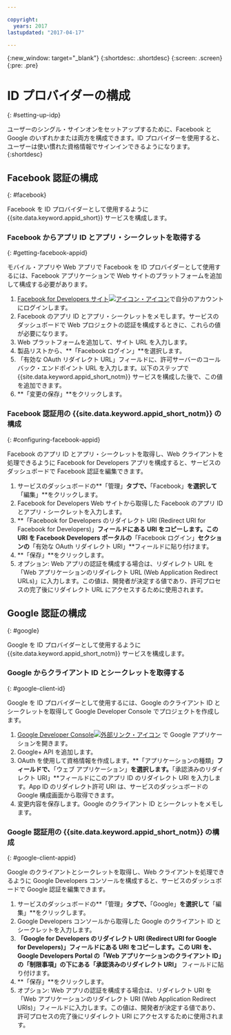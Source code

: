 ```yaml
---

copyright:
  years: 2017
lastupdated: "2017-04-17"

---
```


{:new_window: target="_blank"}
{:shortdesc: .shortdesc}
{:screen: .screen}
{:pre: .pre}

# ID プロバイダーの構成
{: #setting-up-idp}

ユーザーのシングル・サインオンをセットアップするために、Facebook と Google のいずれかまたは両方を構成できます。ID プロバイダーを使用すると、ユーザーは使い慣れた資格情報でサインインできるようになります。
{:shortdesc}


## Facebook 認証の構成
{: #facebook}

Facebook を ID プロバイダーとして使用するように {{site.data.keyword.appid_short}} サービスを構成します。

<!--- ### Sequence diagram
{: #facebook-sequence-diagram}--->

### Facebook からアプリ ID とアプリ・シークレットを取得する
{: #getting-facebook-appid}

モバイル・アプリや Web アプリで Facebook を ID プロバイダーとして使用するには、Facebook アプリケーションで Web サイトのプラットフォームを追加して構成する必要があります。

1. <a href="https://developers.facebook.com/docs/apps/register" target="_blank">Facebook for Developers サイト<img src="../../icons/launch-glyph.svg" alt="アイコン・アイコン"></a>で自分のアカウントにログインします。
2. Facebook のアプリ ID とアプリ・シークレットをメモします。サービスのダッシュボードで Web プロジェクトの認証を構成するときに、これらの値が必要になります。
3. Web プラットフォームを追加して、サイト URL を入力します。
4. 製品リストから、**「Facebook ログイン」**を選択します。
5. 「有効な OAuth リダイレクト URL」フィールドに、許可サーバーのコールバック・エンドポイント URL を入力します。以下のステップで {{site.data.keyword.appid_short_notm}} サービスを構成した後で、この値を追加できます。
6. **「変更の保存」**をクリックします。

### Facebook 認証用の {{site.data.keyword.appid_short_notm}} の構成
{: #configuring-facebook-appid}

Facebook のアプリ ID とアプリ・シークレットを取得し、Web クライアントを処理できるように Facebook for Developers アプリを構成すると、サービスのダッシュボードで Facebook 認証を編集できます。

1. サービスのダッシュボードの**「管理」**タブで、**「Facebook」**を選択して**「編集」**をクリックします。
2. Facebook for Developers Web サイトから取得した Facebook のアプリ ID とアプリ・シークレットを入力します。
3. **「Facebook for Developers のリダイレクト URI (Redirect URI for Facebook for Developers)」**フィールドにある URI をコピーします。この URI を Facebook Developers ポータルの**「Facebook ログイン」**セクションの**「有効な OAuth リダイレクト URI」**フィールドに貼り付けます。
4. **「保存」**をクリックします。
5. オプション: Web アプリの認証を構成する場合は、リダイレクト URL を「Web アプリケーションのリダイレクト URL (Web Application Redirect URLs)」に入力します。この値は、開発者が決定する値であり、許可プロセスの完了後にリダイレクト URL にアクセスするために使用されます。


## Google 認証の構成
{: #google}

Google を ID プロバイダーとして使用するように {{site.data.keyword.appid_short_notm}} サービスを構成します。

<!--- ### Sequence diagram
{: #google-sequence-diagram}--->

### Google からクライアント ID とシークレットを取得する
{: #google-client-id}

Google を ID プロバイダーとして使用するには、Google のクライアント ID とシークレットを取得して Google Developer Console でプロジェクトを作成します。

1. <a href="https://console.developers.google.com/apis/library" target="_blank">Google Developer Console<img src="../../icons/launch-glyph.svg" alt="外部リンク・アイコン"></a> で Google アプリケーションを開きます。
2. Google+ API を追加します。
3. OAuth を使用して資格情報を作成します。**「アプリケーションの種類」**フィールドで、**「ウェブ アプリケーション」**を選択します。**「承認済みのリダイレクト URI」**フィールドにこのアプリ ID のリダイレクト URI を入力します。App ID のリダイレクト許可 URI は、サービスのダッシュボードの Google 構成画面から取得できます。
4. 変更内容を保存します。Google のクライアント ID とシークレットをメモします。



### Google 認証用の {{site.data.keyword.appid_short_notm}} の構成
{: #google-client-appid}

Google のクライアントとシークレットを取得し、Web クライアントを処理できるように Google Developers コンソールを構成すると、サービスのダッシュボードで Google 認証を編集できます。

1. サービスのダッシュボードの**「管理」**タブで、**「Google」**を選択して**「編集」**をクリックします。
3. Google Developers コンソールから取得した Google のクライアント ID とシークレットを入力します。
4. **「Google for Developers のリダイレクト URI (Redirect URI for Google for Developers)」**フィールドにある URI をコピーします。この URI を、Google Developers Portal の**「Web アプリケーションのクライアント ID」**の**「制限事項」**の下にある**「承認済みのリダイレクト URI」** フィールドに貼り付けます。
5. **「保存」**をクリックします。
6. オプション: Web アプリの認証を構成する場合は、リダイレクト URI を「Web アプリケーションのリダイレクト URI (Web Application Redirect URIs)」フィールドに入力します。この値は、開発者が決定する値であり、許可プロセスの完了後にリダイレクト URI にアクセスするために使用されます。



<!---[## Bring your own OAuth2/OIDC identity provider
{: #oauth2}

### About
{: #oauth2-about}
### Sequence diagram
{: #oauth2-sequence-diagram}
### Configuring AppID for BYOIDP OAuth2 authentication
{: #oauth2-appid} SHAWNA: Is this Interconnect?]--->
